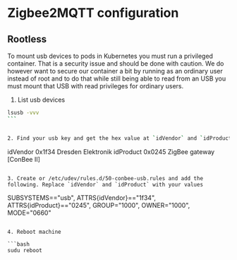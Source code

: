 # Zigbee2MQTT configuration

## Rootless

To mount usb devices to pods in Kubernetes you must run a privileged container. That is a security issue and should be done with caution. We do however want to secure our container a bit by running as an ordinary user instead of root and to do that while still being able to read from an USB you must mount that USB with read privileges for ordinary users.

1. List usb devices

````bash
lsusb -vvv
```


2. Find your usb key and get the hex value at `idVendor` and `idProduct`

````

idVendor 0x1f34 Dresden Elektronik
idProduct 0x0245 ZigBee gateway [ConBee II]

```

3. Create or /etc/udev/rules.d/50-conbee-usb.rules and add the following. Replace `idVendor` and `idProduct` with your values

```

SUBSYSTEMS=="usb", ATTRS{idVendor}=="1f34", ATTRS{idProduct}=="0245", GROUP="1000", OWNER="1000", MODE="0660"

````

4. Reboot machine

```bash
sudu reboot
````
